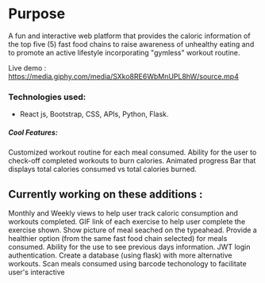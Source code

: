 # Purpose


A fun and interactive web platform that provides the caloric information of the top five (5) fast food chains to raise awareness of unhealthy eating and to promote an active lifestyle incorporating "gymless" workout routine.


Live demo : https://media.giphy.com/media/SXko8RE6WbMnUPL8hW/source.mp4

### Technologies used:
- React js, Bootstrap, CSS, APIs, Python, Flask.

##### Cool Features:

Customized workout routine for each meal consumed.
Ability for the user to check-off completed workouts to burn calories.
Animated progress Bar that displays total calories consumed vs total calories burned.


## Currently working on these additions :

Monthly and Weekly views to help user track caloric consumption and workouts completed.
GIF link of each exercise to help user complete the exercise shown.
Show picture of meal seached on the typeahead.
Provide a healthier option (from the same fast food chain selected) for meals consumed.
Ability for the use to see previous days information.
JWT login authentication.
Create a database (using flask) with more alternative workouts.
Scan meals consumed using barcode techonology to facilitate user's interactive








